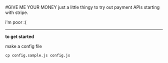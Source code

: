 #GIVE ME YOUR MONEY
just a little thingy to try out payment APIs starting with stripe.

i'm poor :(

------------------------------------------

**to get started**

make a config file

    cp config.sample.js config.js




